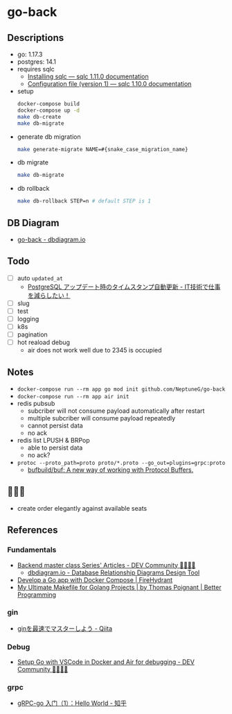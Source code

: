 # go-back

## Descriptions

- go: 1.17.3
- postgres: 14.1
- requires sqlc
    - [Installing sqlc — sqlc 1.11.0 documentation](https://docs.sqlc.dev/en/latest/overview/install.html)
    - [Configuration file (version 1) — sqlc 1.10.0 documentation](https://docs.sqlc.dev/en/stable/reference/config.html)
- setup
    ```bash
    docker-compose build
    docker-compose up -d
    make db-create
    make db-migrate
    ```
- generate db migration
    ```bash
    make generate-migrate NAME=#{snake_case_migration_name}
    ```
- db migrate
    ```bash
    make db-migrate
    ```
- db rollback
    ```bash
    make db-rollback STEP=n # default STEP is 1
    ```

## DB Diagram

- [go-back - dbdiagram.io](https://dbdiagram.io/d/619f9ec18c901501c0d2b534)

## Todo

- [ ] auto `updated_at`
    - [PostgreSQL アップデート時のタイムスタンプ自動更新 - IT技術で仕事を減らしたい！](https://timesaving.hatenablog.com/entry/2020/08/29/210000)
- [ ] slug
- [ ] test
- [ ] logging
- [ ] k8s
- [ ] pagination
- [ ] hot reaload debug
    - air does not work well due to 2345 is occupied

## Notes

- `docker-compose run --rm app go mod init github.com/NeptuneG/go-back`
- `docker-compose run --rm app air init`
- redis pubsub
    - subcriber will not consume payload automatically after restart
    - multiple subcriber will consume payload repeatedly
    - cannot persist data
    - no ack
- redis list LPUSH & BRPop
    - able to persist data
    - no ack?
- `protoc --proto_path=proto proto/*.proto --go_out=plugins=grpc:proto`
    - [bufbuild/buf: A new way of working with Protocol Buffers.](https://github.com/bufbuild/buf)

## 🤯🤯🤯

- create order elegantly against available seats

## References

### Fundamentals
- [Backend master class Series' Articles - DEV Community 👩‍💻👨‍💻](https://dev.to/techschoolguru/series/7172)
    - [dbdiagram.io - Database Relationship Diagrams Design Tool](https://dbdiagram.io/home)
- [Develop a Go app with Docker Compose | FireHydrant](https://firehydrant.io/blog/develop-a-go-app-with-docker-compose/)
- [My Ultimate Makefile for Golang Projects | by Thomas Poignant | Better Programming](https://betterprogramming.pub/my-ultimate-makefile-for-golang-projects-fcc8ca20c9bb)

### gin
- [ginを最速でマスターしよう - Qiita](https://qiita.com/Syoitu/items/8e7e3215fb7ac9dabc3a)

### Debug
- [Setup Go with VSCode in Docker and Air for debugging - DEV Community 👩‍💻👨‍💻](https://dev.to/andreidascalu/setup-go-with-vscode-in-docker-for-debugging-24ch)

### grpc
- [gRPC-go 入门（1）：Hello World - 知乎](https://zhuanlan.zhihu.com/p/258879142)
